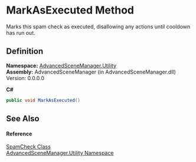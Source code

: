 # MarkAsExecuted Method


Marks this spam check as executed, disallowing any actions until cooldown has run out.



## Definition
**Namespace:** <a href="N_AdvancedSceneManager_Utility.md">AdvancedSceneManager.Utility</a>  
**Assembly:** AdvancedSceneManager (in AdvancedSceneManager.dll) Version: 0.0.0.0

**C#**
``` C#
public void MarkAsExecuted()
```



## See Also


#### Reference
<a href="T_AdvancedSceneManager_Utility_SpamCheck.md">SpamCheck Class</a>  
<a href="N_AdvancedSceneManager_Utility.md">AdvancedSceneManager.Utility Namespace</a>  
